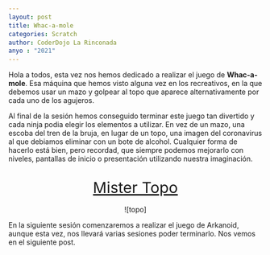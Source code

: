 ```yaml
---
layout: post
title: Whac-a-mole
categories: Scratch
author: CoderDojo La Rinconada
anyo : "2021"
---
```


Hola a todos, esta vez nos hemos dedicado a realizar el juego de **Whac-a-mole**. Esa máquina que hemos visto alguna vez en los recreativos, en la que debemos usar un mazo y golpear al topo que aparece alternativamente por cada uno de los agujeros. 

Al final de la sesión hemos conseguido terminar este juego tan divertido y cada ninja podia elegir los elementos a utilizar. En vez de un mazo, una escoba del tren de la bruja, en lugar de un topo, una imagen del coronavirus al que debiamos eliminar con un bote de alcohol. Cualquier forma de hacerlo está bien, pero recordad, que siempre podemos mejorarlo con niveles, pantallas de inicio o presentación utilizando nuestra imaginación. 

<br>
<span style="display:block;text-align:center;font-size:30px"><a href="https://scratch.mit.edu/projects/415631802/" target="blank">Mister Topo</a></span>
<br>
<span style="display:block;text-align:center">![topo]</span>


En la siguiente sesión comenzaremos a realizar el juego de Arkanoid, aunque esta vez, nos llevará varias sesiones poder terminarlo. Nos vemos en el siguiente post. 


[topo]:/images/topo.webp
